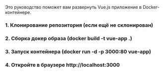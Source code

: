 Это руководство поможет вам развернуть Vue.js приложение в Docker-контейнере.

### 1. Клонирование репозитория (если ещё не склонирован)

### 2. Сборка докер образа (docker build -t vue-app .)

### 3. Запуск контейнера (docker run -d -p 3000:80  vue-app)

### 4. Откройте в браузере http://localhost:3000
